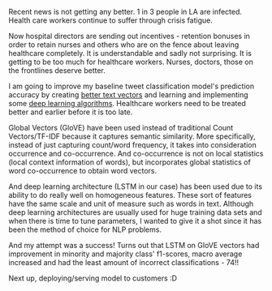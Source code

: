 Recent news is not getting any better. 1 in 3 people in LA are infected. Health care workers continue to suffer through crisis fatigue.

Now hospital directors are sending out incentives - retention bonuses in order to retain nurses and others who are on the fence about leaving healthcare completely. It is understandable and sadly not surprising.
It is getting to be too much for healthcare workers. Nurses, doctors, those on the frontlines deserve better.

I am going to improve my baseline tweet classification model's prediction accuracy by creating [better text vectors](https://www.kaggle.com/mindyng/burnout-advanced-modeling) and learning and implementing some [deep learning algorithms](https://www.kaggle.com/mindyng/burnout-tweets-deep-learning-classification). Healthcare workers need to be treated better and earlier before it is too late. 

Global Vectors (GloVE) have been used instead of traditional Count Vectors/TF-IDF because it captures semantic similarity. More specifically, instead of just capturing count/word frequency, it takes into consideration occurrence and co-occurrence. And co-occurrence is not on local statistics (local context information of words), but incorporates global statistics of word co-occurrence to obtain word vectors.

And deep learning architecture (LSTM in our case) has been used due to its ability to do really well on homogeneous features. These sort of features have the same scale and unit of measure such as words in text. Although deep learning architectures are usually used for huge training data sets and when there is time to tune parameters, I wanted to give it a shot since it has been the method of choice for NLP problems.

And my attempt was a success! Turns out that LSTM on GloVE vectors had improvement in minority and majority class' f1-scores, macro average increased and had the least amount of incorrect classifications - 74!!

Next up, deploying/serving model to customers :D
